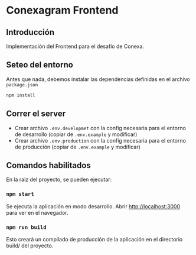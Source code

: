 # Conexagram Frontend

## Introducción

Implementación del Frontend para el desafío de Conexa.

## Seteo del entorno
Antes que nada, debemos instalar las dependencias definidas en el archivo `package.json`

```bash
npm install
```

## Correr el server

- Crear archivo `.env.developmet` con la config necesaria para el entorno de desarrollo (copiar de `.env.example` y modificar)
- Crear archivo `.env.production` con la config necesaria para el entorno de producción (copiar de `.env.example` y modificar)

## Comandos habilitados
En la raiz del proyecto, se pueden ejecutar:


### `npm start`
Se ejecuta la aplicación en modo desarrollo.
Abrir [http://localhost:3000](http://localhost:3000) para ver en el navegador.


### `npm run build`
Esto creará un compilado de producción de la aplicación en el directorio build/ del proyecto.